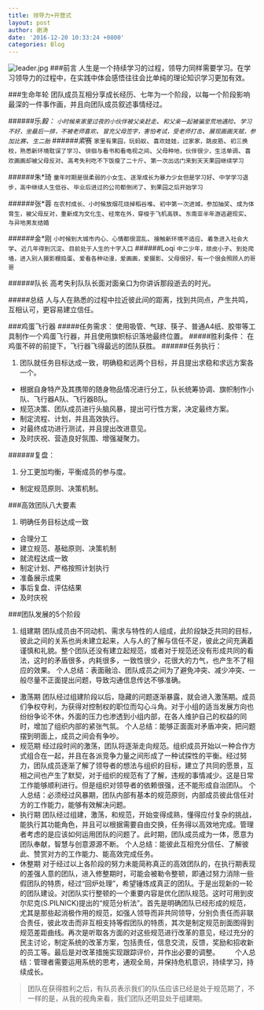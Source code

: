 ```yaml
---
title: 领导力+开营式
layout: post
author: 谢涛
date: '2016-12-20 10:33:24 +0800'
categories: Blog
---
```

![leader.jpg](http://upload-images.jianshu.io/upload_images/1319710-c243b2bf0fe9adbd.jpg?imageMogr2/auto-orient/strip%7CimageView2/2/w/1240)
###前言
人生是一个持续学习的过程，领导力同样需要学习。在学习领导力的过程中，在实践中体会感悟往往会比单纯的理论知识学习更加有效。

###生命年轮
团队成员互相分享成长经历、七年为一个阶段，以每一个阶段影响最深的一件事作画，并且向团队成员叙述事情经过。

######乐*毅：
``小时候来家里过夜的小伙伴被父亲赶走``、``和父亲一起被骗至荒地遇险``、``学习不好，坐最后一排，不被老师喜欢``、``冒充父母签字，害怕考试，受老师打击``、``展现画画天赋，参加比赛``、``生二胎``
######索*赛
``家里有果园，玩蚂蚁``、``喜欢娃娃，过家家，跳皮筋``、``初三换校，熟悉新环境耽误了学习``、``徘徊与看书和看电视之间``、``父母种地，伙伴很少，生活单调``、``喜欢画画却被父母反对``、``高考失利吃不下饭瘦了二十斤``、``第一次出远门来到天天果园继续学习``

######朱*琦
``童年时期是很柔弱的小女生``、``逐渐成长为暴力少女但是学习好``、``中学学习退步，高中继续人生低谷``、``毕业后进过的公司都倒闭了``、``到果园之后开始学习``

######张*蓉
``在农村成长、小时候放烟花烧掉稻谷堆``、``初中第一次进城，参加抽奖``、``成为体育生，被父母反对，重新成为文化生``、``经常在外，穿梭于飞机高铁``、``东南亚半年游逃避现实``、``与异地男友结婚``

######金*刚
``小时候到大城市内心、心情都很混乱``、``接触新环境不适应``、``着急进入社会大学``、``近几年得到沉淀``、``目前处于人生的十字入口``
######Loqi
``中二少年，顽皮小子``、``到处爬墙，进入别人摄影棚捣蛋``、``爱看各种动漫，爱画画，爱摄影``、``父母很好，有一个很会照顾人的哥哥``

######队长
高考失利队队长面对面亲口为你讲诉那段逝去的时光。

#####总结
人与人在熟悉的过程中拉近彼此间的距离，找到共同点，产生共鸣，互相认可，更容易建立信任。

###鸡蛋飞行器
#####任务需求：
使用吸管、气球、筷子、普通A4纸、胶带等工具制作一个鸡蛋飞行器，并且使用旗帜标识落地最终位置。
#####胜利条件：
在鸡蛋不碎的前提下，飞行器飞得最远的团队获胜。
######任务执行：
1. 团队就任务目标达成一致，明确稳和远两个目标，并且提出求稳和求远方案各一个。
* 根据自身特产及其携带的随身物品情况进行分工，队长统筹协调、旗帜制作小队、飞行器A队、飞行器B队。
* 规范决策、团队成员进行头脑风暴，提出可行性方案，决定最终方案。
* 制定流程、计划，并且高效执行。
* 对最终成功进行测试，并且提出改进意见。
* 及时庆祝、营造良好氛围、增强凝聚力。

######复盘：
1. 分工更加均衡，平衡成员的参与度。
* 制定规范原则、决策机制。

###高效团队八大要素
1. 明确任务目标达成一致
* 合理分工
* 建立规范、基础原则、决策机制
* 就流程达成一致
* 制定计划、严格按照计划执行
* 准备展示成果
* 事后复盘、评估结果
* 及时庆祝

###团队发展的5个阶段
1. 组建期
团队成员由不同动机、需求与特性的人组成，此阶段缺乏共同的目标，彼此之间的关系也尚未建立起来，人与人的了解与信任不足，彼此之间充满着谨慎和礼貌。整个团队还没有建立起规范，或者对于规范还没有形成共同的看法，这时的矛盾很多，内耗很多，一致性很少，花很大的力气，也产生不了相应的效果。
个人总结：表面融洽、团队成员之间为了避免冲突、减少冲突、一般尽量不正面提出问题，导致沟通信息传达不够准确。
* 激荡期
团队经过组建阶段以后，隐藏的问题逐渐暴露，就会进入激荡期。成员们争权夺利，为获得对控制权的职位而勾心斗角。对于小组的适当发展方向也纷纷争论不休，外面的压力也渗透到小组内部，在各人维护自己的权益的同时，增加了组织内部的紧张气氛。
个人总结：能够正面面对矛盾冲突，把问题摆到明面上，成员之间会有争吵。
* 规范期
经过段时间的激荡，团队将逐渐走向规范。组织成员开始以一种合作方式组合在一起，并且在各派竞争力量之间形成了一种试探性的平衡。经过努力，团队成员逐渐了解了领导者的想法与组织的目标，建立了共同的愿景，互相之间也产生了默契，对于组织的规范有了了解，违规的事情减少。这是日常工作能够顺利进行。但是组织对领导者的依赖很强，还不能形成自治团队。
个人总结：必须经过风暴期，团队内部有基本的规范原则，内部成员彼此信任对方的工作能力，能够有效解决问题。
* 执行期
团队经过组建，激荡，和规范，开始变得成熟，懂得应付复杂的挑战，能执行其功能角色，并且可以根据需要自由交换，任务得以高效地完成。管理者考虑的是应该如何运用团队的问题了。此时期，团队成员成为一体，愿意为团队奉献，智慧与创意源源不断。
个人总结：能彼此互相充分信任、了解彼此、赞赏对方的工作能力、能高效完成任务。
* 休整期
对于经过以上各阶段的努力未能简称真正的高效团队的，在执行期表现的差强人意的团队，进入修整期时，可能会被勒令整顿，即通过努力消除一些假团队的特质，经过“回炉处理”，希望锤炼成真正的团队。于是出现新的一轮的团队建设。对团队实行整顿的一个重要内容是优化团队规范。这时可用到皮尔尼克(S.PILNICK)提出的“规范分析法”。首先是明确团队已经形成的规范，尤其是那些起消极作用的规范，如强人领导而非共同领导，分别负责任而非联合责任，彼此攻击而非互相支持等假团队的特质，其次是制定规范剖面图得到规范差距曲线。再次是听取各方面的对这些规范进行改革的意见，经过充分的民主讨论，制定系统的改革方案，包括责任，信息交流，反馈，奖励和招收新的员工等。最后是对改革措施实现跟踪评价，并作出必要的调整。
　　个人总结：管理者需要运用系统的思考，通观全局，并保持危机意识，持续学习，持续成长。
>团队在获得胜利之后，有队员表示我们的队伍应该已经是处于规范期了，不一样的是，从我的视角来看，我们团队还明显处于组建期。